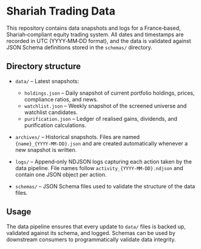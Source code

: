 # Shariah Trading Data

This repository contains data snapshots and logs for a France‑based, Shariah‑compliant equity trading system.  All dates and timestamps are recorded in UTC (YYYY‑MM‑DD format), and the data is validated against JSON Schema definitions stored in the `schemas/` directory.

## Directory structure

- `data/` – Latest snapshots:
  - `holdings.json` – Daily snapshot of current portfolio holdings, prices, compliance ratios, and news.
  - `watchlist.json` – Weekly snapshot of the screened universe and watchlist candidates.
  - `purification.json` – Ledger of realised gains, dividends, and purification calculations.

- `archives/` – Historical snapshots.  Files are named `{name}_{YYYY‑MM‑DD}.json` and are created automatically whenever a new snapshot is written.

- `logs/` – Append‑only NDJSON logs capturing each action taken by the data pipeline.  File names follow `activity_{YYYY‑MM‑DD}.ndjson` and contain one JSON object per action.

- `schemas/` – JSON Schema files used to validate the structure of the data files.

## Usage

The data pipeline ensures that every update to `data/` files is backed up, validated against its schema, and logged.  Schemas can be used by downstream consumers to programmatically validate data integrity.
